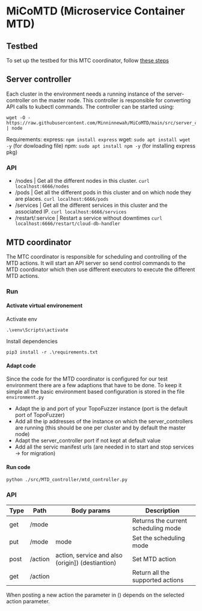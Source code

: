 # MiCoMTD (Microservice Container MTD)


## Testbed
To set up the testbed for this MTC coordinator, follow [these steps](https://github.com/Minninnewah/MiCoMTD/tree/main/testbed#readme)

## Server controller
Each cluster in the environment needs a running instance of the server-controller on the master node. This controller is responsible for converting API calls to kubectl commands. The controller can be started using:
```
wget -O - https://raw.githubusercontent.com/Minninnewah/MiCoMTD/main/src/server_controller/index.js | node
```
Requirements:
express: ```npm install express```
wget: ```sudo apt install wget -y``` (for dowloading file)
npm: ```sudo apt install npm -y``` (for installing express pkg)

### API
- /nodes              | Get all the different nodes in this cluster. ```curl localhost:6666/nodes```
- /pods               | Get all the different pods in this cluster and on which node they are places. ```curl localhost:6666/pods```
- /services           | Get all the different services in this cluster and the associated IP. ```curl localhost:6666/services```
- /restart/:service   | Restart a service without downtimes ```curl localhost:6666/restart/cloud-db-handler```

## MTD coordinator
The MTC coordinator is responsible for scheduling and controlling of the MTD actions. It will start an API server so send control commands to the MTD coordinator which then use different executors to execute the different MTD actions.

### Run
#### Activate virtual environement

Activate env
```
.\venv\Scripts\activate
```
Install dependencies
```
pip3 install -r .\requirements.txt
```

#### Adapt code
Since the code for the MTD coordinator is configured for our test environment there are a few adaptions that have to be done. To keep it simple all the basic environment based configuration is stored in the file ```environment.py```
- Adapt the ip and port of your TopoFuzzer instance (port is the default port of TopoFuzzer)
- Add all the ip addresses of the instance on which the server_controllers are running (this should be one per cluster and by default the master node)
- Adapt the server_controller port if not kept at default value
- Add all the servic manifest urls (are needed in to start and stop services -> for migration)

#### Run code
```
python ./src/MTD_controller/mtd_controller.py
```

### API
| Type | Path    | Body params                                     | Description                         |
|------|---------|-------------------------------------------------|-------------------------------------|
| get  | /mode   |                                                 | Returns the current scheduling mode |
| put  | /mode   | mode                                            | Set the scheduling mode             |
| post | /action | action, service and also (origin]) (destiantion)| Set MTD action                      |
| get  | /action |                                                 | Return all the supported actions    |

When posting a new action the parameter in () depends on the selected action parameter.
